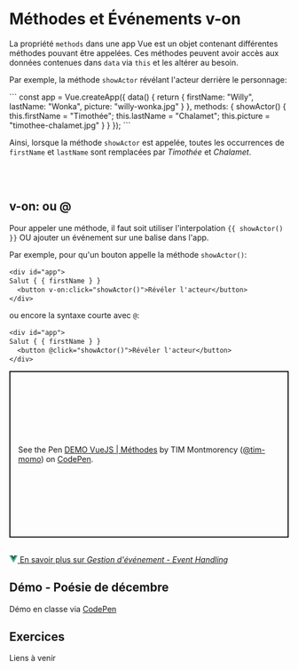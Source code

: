 


# Méthodes et Événements v-on


<p>La propriété <code>methods</code> dans une app Vue est un objet contenant différentes méthodes pouvant être appelées. Ces méthodes peuvent avoir accès aux données contenues dans <code>data</code> via <code>this</code> et les altérer au besoin.</p>

<p>Par exemple, la méthode <code>showActor</code> révélant l'acteur derrière le personnage:</p>
```
const app = Vue.createApp({
  data() {
    return {
      firstName: "Willy",
      lastName: "Wonka",
      picture: "willy-wonka.jpg"
    }
  },
  methods: {
    showActor() {
      this.firstName = "Timothée";
      this.lastName = "Chalamet";
      this.picture = "timothee-chalamet.jpg"
    }
  }
});
```


<p>Ainsi, lorsque la méthode <code>showActor</code> est appelée, toutes les occurrences de <code>firstName</code> et <code>lastName</code> sont remplacées par <em>Timothée</em> et <em>Chalamet</em>.</p>


<br><br>

## v-on: ou @

<!-- /* Ajouter de quelle façon on apelle la methode via l'interpolation source : https://www.udemy.com/course/vuejs-2-the-complete-guide/learn/lecture/21463140#overview à 3:46 */ -->


<p>Pour appeler une méthode, il faut soit utiliser l'interpolation <code>{{ showActor() }}</code> OU ajouter un événement sur une balise dans l'app. </p>

<p>Par exemple, pour qu'un bouton appelle la méthode <code>showActor()</code>:</p>

```
<div id="app">
Salut { { firstName } }
  <button v-on:click="showActor()">Révéler l'acteur</button>
</div>
```



<p>ou encore la syntaxe courte avec <code>@</code>:</p>

```
<div id="app">
Salut { { firstName } }
  <button @click="showActor()">Révéler l'acteur</button>
</div>
```


<p class="codepen" data-height="520" data-theme-id="light" data-default-tab="html,result" data-slug-hash="mdaNxGW" data-pen-title="DEMO VueJS | Méthodes" data-user="tim-momo" style="height: 300px; box-sizing: border-box; display: flex; align-items: center; justify-content: center; border: 2px solid; margin: 1em 0; padding: 1em;">
  <span>See the Pen <a href="https://codepen.io/tim-momo/pen/mdaNxGW">
  DEMO VueJS | Méthodes</a> by TIM Montmorency (<a href="https://codepen.io/tim-momo">@tim-momo</a>)
  on <a href="https://codepen.io">CodePen</a>.</span>
</p>
<script async src="https://public.codepenassets.com/embed/index.js"></script>

<br>
<a href="https://fr.vuejs.org/guide/essentials/event-handling" class="md-button "><img src="./assets/logo-vue.svg" style="width: 15px; height: auto;"> En savoir plus sur <em>Gestion d'événement - Event Handling</em></a>
<br>

<!--
# Event handling
https://www.udemy.com/course/vuejs-2-the-complete-guide/learn/lecture/21463170#overview à 2:40 
  v-on:input="setName" et on passe event en paramètre et ensuite event.target.value ou v-on:input="setName($event, "autre-parametre")"
  
On va parler de v-model (pour les inputs) seulement lorsqu'on parle de two-ways binding https://www.udemy.com/course/vuejs-2-the-complete-guide/learn/lecture/21463180#overview  
-->


## Démo - Poésie de décembre

Démo en classe via <a href="https://codepen.io/tim-momo/pen/MWNMQmq">CodePen</a>
<!--
VIDE : https://codepen.io/tim-momo/pen/MWNMQmq
COMPLET https://codepen.io/tim-momo/pen/qBezxBw
-->


## Exercices

Liens à venir

<!--
[Tableau NBA](https://tim-montmorency.com/timdoc/582-518MO/exercices/vue-tableau-nba/){ .md-button }
[Cheese Kanye Says](https://tim-montmorency.com/timdoc/582-518MO/exercices/vue-cheese-kanye-says/){ .md-button }
-->


